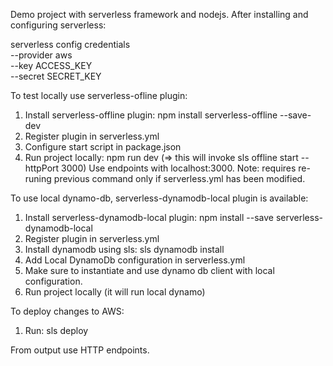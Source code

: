 Demo project with serverless framework and nodejs.
After installing and configuring serverless: 

serverless config credentials \
  --provider aws \
  --key ACCESS_KEY \
  --secret SECRET_KEY

To test locally use serverless-ofline plugin:
1. Install serverless-offline plugin: npm install serverless-offline --save-dev
2. Register plugin in serverless.yml
3. Configure start script in package.json
4. Run project locally: npm run dev (=> this will invoke sls offline start --httpPort 3000)
Use endpoints with localhost:3000.
Note: requires re-runing previous command only if serverless.yml has been modified.

To use local dynamo-db, serverless-dynamodb-local plugin is available:
1. Install serverless-dynamodb-local plugin: npm install --save serverless-dynamodb-local 
2. Register plugin in serverless.yml
3. Install dynamodb using sls: sls dynamodb install
4. Add Local DynamoDb configuration in serverless.yml
5. Make sure to instantiate and use dynamo db client with local configuration.
6. Run project locally (it will run local dynamo)

To deploy changes to AWS:
1. Run: sls deploy

From output use HTTP endpoints.